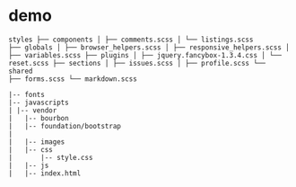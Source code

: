 demo
====
<code>styles
├── components
│   ├── comments.scss
│   └── listings.scss
├── globals
│   ├── browser_helpers.scss
│   ├── responsive_helpers.scss
│   ├── variables.scss
├── plugins
│   ├── jquery.fancybox-1.3.4.css
│   └── reset.scss
├── sections
│   ├── issues.scss
│   ├── profile.scss
└── shared
    ├── forms.scss
    └── markdown.scss
</code>

```UI/assets
|-- fonts
|-- javascripts
| |-- vendor
|   |-- bourbon
|   |-- foundation/bootstrap
|   
|	|-- images
|	|-- css
|		|-- style.css
|	|-- js
|	|-- index.html
```
